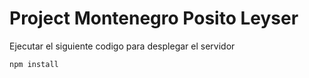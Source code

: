 # Project Montenegro Posito Leyser 

Ejecutar el siguiente codigo para desplegar el servidor
```
npm install
```
